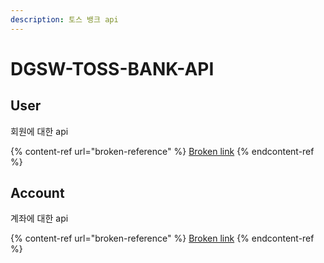 ```yaml
---
description: 토스 뱅크 api
---
```


# DGSW-TOSS-BANK-API

## User

회원에 대한 api

{% content-ref url="broken-reference" %}
[Broken link](broken-reference)
{% endcontent-ref %}

## Account

계좌에 대한 api

{% content-ref url="broken-reference" %}
[Broken link](broken-reference)
{% endcontent-ref %}

